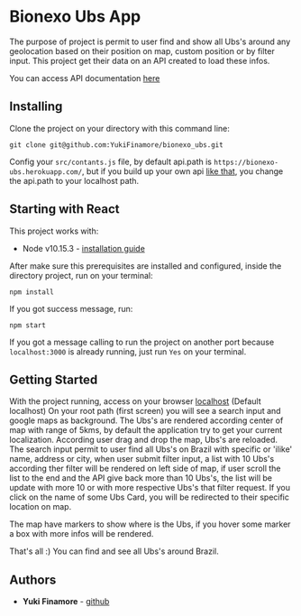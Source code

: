 # Bionexo Ubs App

The purpose of project is permit to user find and show all Ubs's around any geolocation based on their position on map, custom position or by filter input. This project get their data on an API created to load these infos.

You can access API documentation [here](https://github.com/YukiFinamore/bionexo_ubs_api)

## Installing

Clone the project on your directory with this command line:

```
git clone git@github.com:YukiFinamore/bionexo_ubs.git
```

Config your `src/contants.js` file, by default api.path is `https://bionexo-ubs.herokuapp.com/`, but if you build up your own api [like that](https://github.com/YukiFinamore/bionexo_ubs_api), you change the api.path to your localhost path.

## Starting with React

This project works with:
* Node v10.15.3 - [installation guide](https://www.taniarascia.com/how-to-install-and-use-node-js-and-npm-mac-and-windows/)

After make sure this prerequisites are installed and configured, inside the directory project, run on your terminal:

```
npm install
```

If you got success message, run:

```
npm start
```

If you got a message calling to run the project on another port because `localhost:3000` is already running, just run `Yes` on your terminal.

## Getting Started

With the project running, access on your browser [localhost](http:localhost:3001) (Default localhost)
On your root path (first screen) you will see a search input and google maps as background. The Ubs's are rendered according center of map with range of 5kms, by default the application try to get your current localization. According user drag and drop the map, Ubs's are reloaded. The search input permit to user find all Ubs's on Brazil with specific or 'ilike' name, address or city, when user submit filter input, a list with 10 Ubs's according ther filter will be rendered on left side of map, if user scroll the list to the end and the API give back more than 10 Ubs's, the list will be update with more 10 or with more respective Ubs's that filter request. If you click on the name of some Ubs Card, you will be redirected to their specific location on map.

The map have markers to show where is the Ubs, if you hover some marker a box with more infos will be rendered.

That's all :)
You can find and see all Ubs's around Brazil.

## Authors

* **Yuki Finamore** - [github](https://github.com/YukiFinamore)
